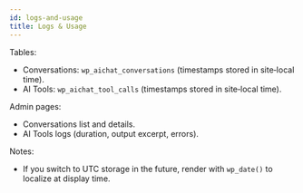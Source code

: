 ```yaml
---
id: logs-and-usage
title: Logs & Usage
---
```


Tables:
- Conversations: `wp_aichat_conversations` (timestamps stored in site‑local time).
- AI Tools: `wp_aichat_tool_calls` (timestamps stored in site‑local time).

Admin pages:
- Conversations list and details.
- AI Tools logs (duration, output excerpt, errors).

Notes:
- If you switch to UTC storage in the future, render with `wp_date()` to localize at display time.
